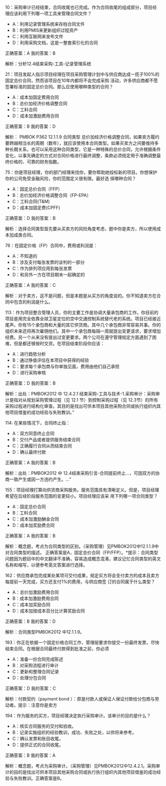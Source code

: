 
10：采购审计已经结束，合同收尾也已完成。作为合同收尾的组成部分，项目经理应该利用下列哪一项工具来管理合同文件？

- A：利用记录管理系统来存档合同文件
- B：利用PMIS来更新组织过程资产
- C：利用互联网来发布文件
- D：利用采购文档，这是一整套索引化的合同

正确答案：A	我的答案：B

解析：分析12.4结束采购-工具-记录管理系统

21：项目发起人指示项目经理在项目采购管理计划中与供应商达成一揽子100%的固定总价合同，然而该项目在10年内都将不会完成采购
活动，许多供应商都不愿签署标准的固定总价合同。那么应使用哪种类型的合同？

- A：成本加固定费用合同
- B：总价加经济价格调整合同
- C：工料合同
- D：成本加激励费用合同

正确答案：B	我的答案：D

解析： PMBOK P362 12.1.1.9 合同类型 总价加经济价格调整合同，如果卖方履约要跨越相当长的周期（数年），就应该使用本合同类型。如果买卖方之间要维持多种长期关系，也可以采用这种合同类型，它是一种特殊的总价合同，允许根据条件变化，以事先确定的方式对合同价格进行最终调整，条款必须规定用于准确调整最终价格的、可靠的财务指数。

75：你是项目经理，你的部门经理来找你，要你帮助她投标新的项目。你想保护你的公司免受金融风险，你的范围定义很有限。最好选
择哪种合同？

- A：固定总价合同（FFP）
- B：总价加经济价格调整合同（FP-EPA）
- C：工料合同(T&M)
- D：成本加固定费(CPFF)

正确答案：D	我的答案：B

解析：选择合同类型首先要从买卖方的风险角度考虑，题中你是卖方，所以使用成本加成类合同。

76：在固定价格（FP）合同中，费用或利润是：

- A：不知道的
- B：涉及支付每张发票的谈判的一部分
- C：作为排列项应用到每张发票
- D：和另外一方在项目期末一起确定的

正确答案：A	我的答案：C

解析：对于卖方，这不是问题，但是本题是从买方的角度说的。你不知道卖方在合同中包含的利润是什么。



113：作为项目整合管理人员，你的主要工作是协调大量承包商的工作。你目前的项目是用完全依靠全球卫星定位的空中交通控制系统替代老的系统。项目已经接近尾声。你有15个承包商和大量的其它供货商。其中几个承包商非常容易共事。你的组织未来还将再次雇佣他们。其中一个承包商每隔一周就提出变更请求，要求增加经费。另一个从来没有提出过变更要求。两个公司在遵守管理规定方面遇到了困难，但是都还够按时交货。在项目结束阶段你应该：

- A：进行趋势分析
- B：通过挣值评估在本项目中获得的经验
- C：要求每个承包商与你单独见面，费用由他们自己承担
- D：进行采购审核

正确答案：D	我的答案：B

解析：出处：PMBOK2012 中 12.4.2.1 结束采购-工具与技术-1.采购审计：采购审计是指对从规划采购管理过程（见 12.1 节）到控制采购过程（见 12.3节）的所有采购过程进行结构化审查。其目的是找出可供本项目其他采购合同或执行组织内其他项目借鉴的成功经验与失败教训。”

114: 在某些情况下，合同终止指：

- A：双方同意终止合同
- B：交付产品或者提供服务结束合同
- C：正确履行合同从而结束合同
- D：确认最终付款

正确答案：A	我的答案：B

解析：出处：PMBOK2012 中 12.4结束采购引言-合同提前终止…，可因双方的协商一致产生或因一方违约产生。…”

155：项目经理打算向供货商采购服务。服务范围具有清晰定义。但是，项目经理希望在后续阶段服务范围的变更较小。项目经理应该采
用下列哪一项合同类型？

- A：固定总价合同
- B：工料合同
- C：成本加激励酬金合同
- D：成本加奖励费合同

正确答案：A	我的答案：B

解析：概念题，考点为合同类型的区别。（采购管理）见PMBOK2012中12.1.1.9中对合同类型的描述。 正确答案是A，固定总价合同（FP/FFP）。*提示：合同类型问题因为题目中的中文翻译不准确，容易造成概念混淆，建议记忆合同类型的英文名称和缩写，以便参考英文答案进行选择。

162：供应商承包完成某处某项可交付成果，规定买方将会支付卖方的成本且卖方每提前一天完成，买方还支付1%的费用，与供应商签
订的合同属于什么类型？

- A：总价加激励费用合同
- B：成本加激励费用合同
- C：成本加奖励合同
- D：成本加按成本百分比计算奖励合同

正确答案：B	我的答案：D

解析：合同类型PMBOK2012 中12.1.1.9。

193：你正在依据一个固定价格合同工作，管理层要求你提交一份最终发票，尽快结束合同。在根据合同最终付款得到批准之前，你必须

- A：准备一份合同完成陈述
- B：对采购流程进行审计
- C：更新和整理合同记录
- D：处理分包合同

正确答案：D	我的答案：C

解析：付款契约（payment bond ）：原是付款人或保证人保证付款给分包商与劳动者。提示：注意你是卖方

194：作为服务的买方，项目经理决定执行采购审计。该审计的目的是什么？

- A：核实合同服务的交付和验收。
- B：记录实施组织的经验教训，成功、失败之处，以供将来参考。
- C：确认发票和账目收尾。
- D：提供正式的合同收尾。

正确答案：B	我的答案：A

解析：概念题，考点为采购审计。（采购管理）见PMBOK2012中12.4.2.1。采购审计的目的是找出可供本项目其他采购合同或执行执行组织内其他项目借鉴的成功经验与失败教训。正确答案是B。